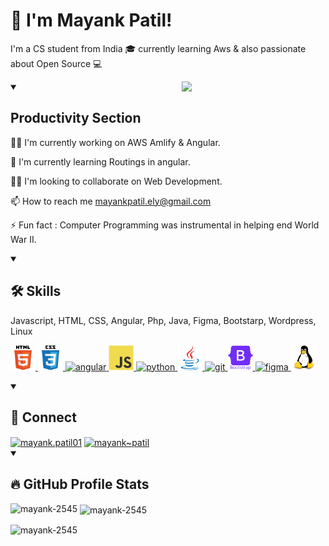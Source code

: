 <h1>👋 I'm Mayank Patil! </h1>

I'm a CS student from India 🎓 currently learning Aws & also passionate about Open Source 💻 

<img align='right' src="https://media.giphy.com/media/M9gbBd9nbDrOTu1Mqx/giphy.gif" width="230"> 

<details open>
   <summary><h2>Productivity Section</h2></summary>
   👩‍💻 I'm currently working on AWS Amlify & Angular.
   

   🧠 I'm currently learning Routings in angular.

   👯‍♀️ I'm looking to collaborate on Web Development.

   📫 How to reach me mayankpatil.ely@gmail.com

   ⚡️ Fun fact : Computer Programming was instrumental in helping end World War II.
</details>

<details open>
<summary><h2> 🛠 Skills </h2> </summary>
Javascript, HTML, CSS, Angular, Php, Java, Figma, Bootstarp, Wordpress, Linux
<p align="left"> 
   <a href="https://www.w3.org/html/" target="_blank" rel="noreferrer"> 
    <img src="https://raw.githubusercontent.com/devicons/devicon/master/icons/html5/html5-original-wordmark.svg" alt="html5" width="40" height="40"/> 
  </a> 
  
   <a href="https://www.w3schools.com/css/" target="_blank" rel="noreferrer"> 
    <img src="https://raw.githubusercontent.com/devicons/devicon/master/icons/css3/css3-original-wordmark.svg" alt="css3" width="40" height="40"/> 
  </a> 
  
  <a href="https://angular.io/" target="_blank" rel="noreferrer">
    <img src="https://angular.io/assets/images/logos/angular/angular.svg" alt="angular" width="40" height="40"/>
  </a>
  
  <a href="https://developer.mozilla.org/en-US/docs/Web/JavaScript" target="_blank" rel="noreferrer"> 
    <img src="https://raw.githubusercontent.com/devicons/devicon/master/icons/javascript/javascript-original.svg" alt="javascript" width="40" height="40"/> 
  </a> 
  
   <a href="https://python.org/" target="_blank" rel="noreferrer"> 
    <img src="https://www.python.org/static/img/python-logo-large.c36dccadd999.png?1576869008" alt="python" width="30" height="40"/> 
  </a>
 
  <a href="https://www.java.com" target="_blank" rel="noreferrer"> 
    <img src="https://raw.githubusercontent.com/devicons/devicon/master/icons/java/java-original.svg" alt="java" width="40" height="40"/> 
  </a> 

   <a href="https://git-scm.com/" target="_blank" rel="noreferrer"> 
    <img src="https://www.vectorlogo.zone/logos/git-scm/git-scm-icon.svg" alt="git" width="40" height="40"/> 
  </a>
  
  <a href="https://getbootstrap.com" target="_blank" rel="noreferrer"> 
  <img src="https://raw.githubusercontent.com/devicons/devicon/master/icons/bootstrap/bootstrap-plain-wordmark.svg" alt="bootstrap" width="40" height="40"/> 
  </a> 
  
  <a href="https://www.figma.com/" target="_blank" rel="noreferrer"> 
    <img src="https://www.vectorlogo.zone/logos/figma/figma-icon.svg" alt="figma" width="40" height="40"/> 
  </a> 
  
  <a href="https://www.linux.org/" target="_blank" rel="noreferrer"> 
    <img src="https://raw.githubusercontent.com/devicons/devicon/master/icons/linux/linux-original.svg" alt="linux" width="40" height="40"/> 
  </a> 
</p>
</details>



<details open>
<summary><h2> 🔗 Connect </h2></summary>
<!-- [![portfolio](https://img.shields.io/badge/my_portfolio-000?style=for-the-badge&logo=ko-fi&logoColor=white)](https:///) -->
<!-- [![linkedin](https://img.shields.io/badge/linkedin-0A66C2?style=for-the-badge&logo=linkedin&logoColor=white)](https://www.linkedin.com/in/mayank~patil/)
[![twitter](https://img.shields.io/badge/instagram-1DA1F2?style=for-the-badge&logo=instagram&logoColor=white)](https://www.instagram.com/mayank.patil01/) -->
<a href="https://twitter.com/mayank.patil01" target="blank"><img align="center" src="https://raw.githubusercontent.com/rahuldkjain/github-profile-readme-generator/master/src/images/icons/Social/instagram.svg" alt="mayank.patil01" height="30" width="40" /></a>
<a href="https://linkedin.com/in/mayank~patil" target="blank"><img align="center" src="https://raw.githubusercontent.com/rahuldkjain/github-profile-readme-generator/master/src/images/icons/Social/linked-in-alt.svg" alt="mayank~patil" height="30" width="40" /></a>
</details>


<!--   <h2>📊 Github Stats and Activity</h2> -->
<details open>
<summary><h2> 🔥 GitHub Profile Stats </h2> </summary>

<p><img align="left" src="https://github-readme-stats.vercel.app/api/top-langs?username=mayank-2545&show_icons=true&locale=en&theme=react&hide_border=true&bg_color=1F222E&title_color=F85D7F&icon_color=F8D866" alt="mayank-2545" /></p>

<p>&nbsp;<img align="center" src="https://github-readme-stats.vercel.app/api?username=mayank-2545&show_icons=true&locale=en&theme=react&hide_border=true&bg_color=1F222E&title_color=F85D7F&icon_color=F8D866" alt="mayank-2545" /></p>

<p><img align="center" src="https://github-readme-streak-stats.herokuapp.com/?user=mayank-2545&theme=monokai-metallian&hide_border=true" alt="mayank-2545" /></p> 

<!--<a href="https://github.com/Mayank-2545/github-readme-streak-stats">
      <img title="🔥 Get streak stats for your profile at git.io/streak-stats" alt="Mayank-2545's streak" src="https://streak-stats.demolab.com/?user=Mayank-2545&theme=monokai-metallian&hide_border=true"/>
</a>
  
  <a href="https://github.com/anuraghazra/github-readme-stats"><img alt="Mayank-2545's Top Languages" src="https://github-readme-stats.vercel.app/api/top-langs/?username=Mayank-2545&langs_count=8&layout=compact&theme=react&hide_border=true&bg_color=1F222E&title_color=F85D7F&icon_color=F8D866&hide=Jupyter%20Notebook" height="192px"/></a>
  <br/>
</details>
   <b>Note:</b> Top languages is only a metric of the languages my public code consists of and doesn't reflect experience or skill level.
  

  <a href="https://github.com/ashutosh00710/github-readme-activity-graph"><img alt="Mayank-2545's Activity Graph" src="https://github-readme-activity-graph.cyclic.app/graph/?username=Mayank-2545&bg_color=1F222E&color=F8D866&line=F85D7F&point=FFFFFF&hide_border=true" /></a> --!>

<!--   <h3>⚡ Recent GitHub Activity</h3>



1. 🎉 Merged PR [#391](https://github.com/Mayank-2545/github-readme-streak-stats/pull/391) in [Mayank-2545/github-readme-streak-stats](https://github.com/Mayank-2545/github-readme-streak-stats)
2. 💪 Opened PR [#391](https://github.com/Mayank-2545/github-readme-streak-stats/pull/391) in [Mayank-2545/github-readme-streak-stats](https://github.com/Mayank-2545/github-readme-streak-stats)
3. 🎉 Merged PR [#18](https://github.com/Mayank-2545/hogwarts-ghosts/pull/18) in [Mayank-2545/hogwarts-ghosts](https://github.com/Mayank-2545/hogwarts-ghosts)
4. 💪 Opened PR [#18](https://github.com/Mayank-2545/hogwarts-ghosts/pull/18) in [Mayank-2545/hogwarts-ghosts](https://github.com/Mayank-2545/hogwarts-ghosts)
5. 🗣 Commented on [#389](https://github.com/Mayank-2545/github-readme-streak-stats/issues/389) in [Mayank-2545/github-readme-streak-stats](https://github.com/Mayank-2545/github-readme-streak-stats) --!>





